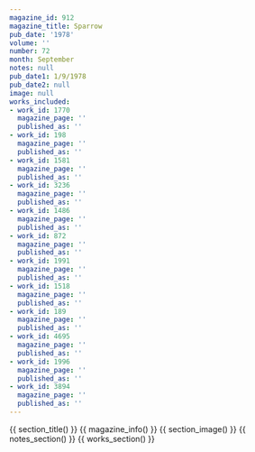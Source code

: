 ```yaml
---
magazine_id: 912
magazine_title: Sparrow
pub_date: '1978'
volume: ''
number: 72
month: September
notes: null
pub_date1: 1/9/1978
pub_date2: null
image: null
works_included:
- work_id: 1770
  magazine_page: ''
  published_as: ''
- work_id: 198
  magazine_page: ''
  published_as: ''
- work_id: 1581
  magazine_page: ''
  published_as: ''
- work_id: 3236
  magazine_page: ''
  published_as: ''
- work_id: 1486
  magazine_page: ''
  published_as: ''
- work_id: 872
  magazine_page: ''
  published_as: ''
- work_id: 1991
  magazine_page: ''
  published_as: ''
- work_id: 1518
  magazine_page: ''
  published_as: ''
- work_id: 189
  magazine_page: ''
  published_as: ''
- work_id: 4695
  magazine_page: ''
  published_as: ''
- work_id: 1996
  magazine_page: ''
  published_as: ''
- work_id: 3894
  magazine_page: ''
  published_as: ''
---
```


{{ section_title() }}
{{ magazine_info() }}
{{ section_image() }}
{{ notes_section() }}
{{ works_section() }}
